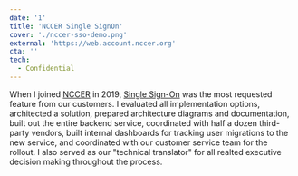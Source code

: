 ```yaml
---
date: '1'
title: 'NCCER Single SignOn'
cover: './nccer-sso-demo.png'
external: 'https://web.account.nccer.org'
cta: ''
tech:
  - Confidential
---
```


When I joined [NCCER](https://www.nccer.org) in 2019, [Single Sign-On](https://web.account.nccer.org) was the most requested feature from our customers. I evaluated all implementation options, architected a solution, prepared architecture diagrams and documentation, built out the entire backend service, coordinated with half a dozen third-party vendors, built internal dashboards for tracking user migrations to the new service, and coordinated with our customer service team for the rollout. I also served as our "technical translator" for all realted executive decision making throughout the process.
